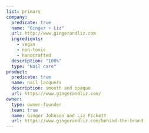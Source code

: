 ```yaml
---
list: primary
company:
  predicate: true
  name: "Ginger + Liz"
  url: http://www.gingerandliz.com
  ingredients:
    - vegan
    - non-toxic
    - handcrafted
  description: "100%"
  type: "Nail care"
product:
  predicate: true
  name: nail lacquers
  description: smooth and opaque
  url: https://www.gingerandliz.com/
owner:
  type: owner-founder
  team: true
  name: Ginger Johnson and Liz Pickett
  url: https://www.gingerandliz.com/behind-the-brand
---
```

